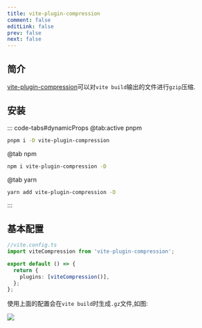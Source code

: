 ```yaml
---
title: vite-plugin-compression
comment: false
editLink: false
prev: false
next: false
---
```


## 简介

[vite-plugin-compression](https://github.com/vbenjs/vite-plugin-compression/blob/main/README.zh_CN.md)可以对`vite build`输出的文件进行`gzip`压缩.

## 安装

::: code-tabs#dynamicProps
@tab:active pnpm

```bash
pnpm i -D vite-plugin-compression
```

@tab npm

```bash
npm i vite-plugin-compression -D
```

@tab yarn

```bash
yarn add vite-plugin-compression -D
```
:::


## 基本配置

```ts
//vite.config.ts
import viteCompression from 'vite-plugin-compression';

export default () => {
  return {
    plugins: [viteCompression()],
  };
};
```

使用上面的配置会在`vite build`时生成`.gz`文件,如图:

![](https://cdn.jsdelivr.net/gh/hhypygy/picx-images-hosting@master/image.51dvtaqzqp.webp)
